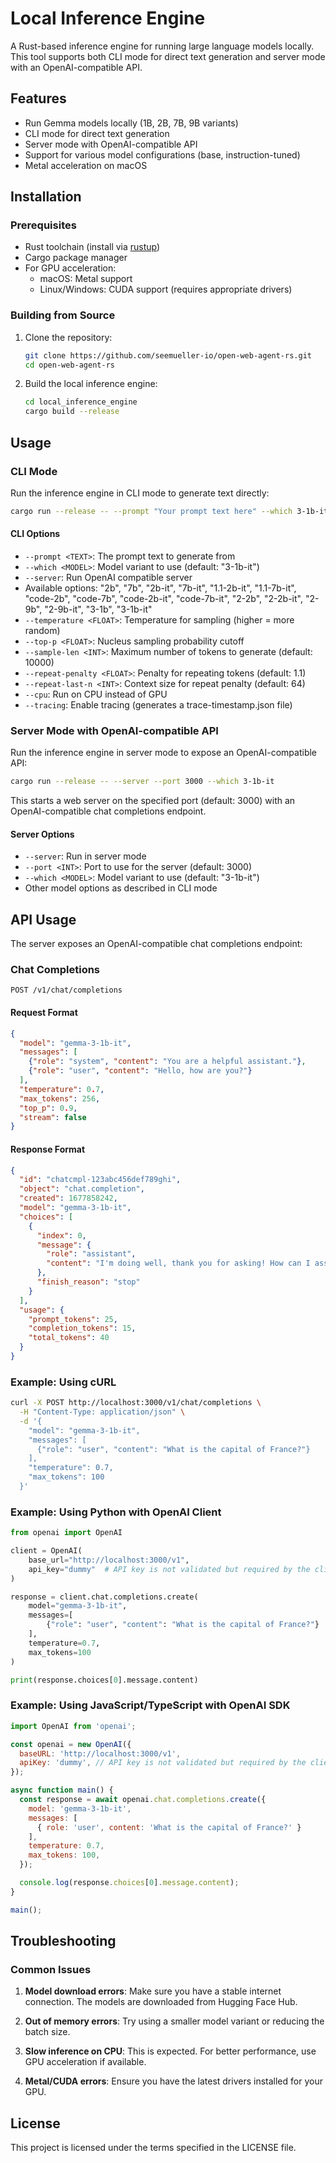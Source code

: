 # Local Inference Engine

A Rust-based inference engine for running large language models locally. This tool supports both CLI mode for direct text generation and server mode with an OpenAI-compatible API.

## Features

- Run Gemma models locally (1B, 2B, 7B, 9B variants)
- CLI mode for direct text generation
- Server mode with OpenAI-compatible API
- Support for various model configurations (base, instruction-tuned)
- Metal acceleration on macOS

## Installation

### Prerequisites

- Rust toolchain (install via [rustup](https://rustup.rs/))
- Cargo package manager
- For GPU acceleration:
  - macOS: Metal support
  - Linux/Windows: CUDA support (requires appropriate drivers)

### Building from Source

1. Clone the repository:
   ```bash
   git clone https://github.com/seemueller-io/open-web-agent-rs.git
   cd open-web-agent-rs
   ```

2. Build the local inference engine:
   ```bash
   cd local_inference_engine
   cargo build --release
   ```

## Usage

### CLI Mode

Run the inference engine in CLI mode to generate text directly:

```bash
cargo run --release -- --prompt "Your prompt text here" --which 3-1b-it
```

#### CLI Options

- `--prompt <TEXT>`: The prompt text to generate from
- `--which <MODEL>`: Model variant to use (default: "3-1b-it")
- `--server`: Run OpenAI compatible server  
- Available options: "2b", "7b", "2b-it", "7b-it", "1.1-2b-it", "1.1-7b-it", "code-2b", "code-7b", "code-2b-it", "code-7b-it", "2-2b", "2-2b-it", "2-9b", "2-9b-it", "3-1b", "3-1b-it"
- `--temperature <FLOAT>`: Temperature for sampling (higher = more random)
- `--top-p <FLOAT>`: Nucleus sampling probability cutoff
- `--sample-len <INT>`: Maximum number of tokens to generate (default: 10000)
- `--repeat-penalty <FLOAT>`: Penalty for repeating tokens (default: 1.1)
- `--repeat-last-n <INT>`: Context size for repeat penalty (default: 64)
- `--cpu`: Run on CPU instead of GPU
- `--tracing`: Enable tracing (generates a trace-timestamp.json file)

### Server Mode with OpenAI-compatible API

Run the inference engine in server mode to expose an OpenAI-compatible API:

```bash
cargo run --release -- --server --port 3000 --which 3-1b-it
```

This starts a web server on the specified port (default: 3000) with an OpenAI-compatible chat completions endpoint.

#### Server Options

- `--server`: Run in server mode
- `--port <INT>`: Port to use for the server (default: 3000)
- `--which <MODEL>`: Model variant to use (default: "3-1b-it")
- Other model options as described in CLI mode

## API Usage

The server exposes an OpenAI-compatible chat completions endpoint:

### Chat Completions

```
POST /v1/chat/completions
```

#### Request Format

```json
{
  "model": "gemma-3-1b-it",
  "messages": [
    {"role": "system", "content": "You are a helpful assistant."},
    {"role": "user", "content": "Hello, how are you?"}
  ],
  "temperature": 0.7,
  "max_tokens": 256,
  "top_p": 0.9,
  "stream": false
}
```

#### Response Format

```json
{
  "id": "chatcmpl-123abc456def789ghi",
  "object": "chat.completion",
  "created": 1677858242,
  "model": "gemma-3-1b-it",
  "choices": [
    {
      "index": 0,
      "message": {
        "role": "assistant",
        "content": "I'm doing well, thank you for asking! How can I assist you today?"
      },
      "finish_reason": "stop"
    }
  ],
  "usage": {
    "prompt_tokens": 25,
    "completion_tokens": 15,
    "total_tokens": 40
  }
}
```

### Example: Using cURL

```bash
curl -X POST http://localhost:3000/v1/chat/completions \
  -H "Content-Type: application/json" \
  -d '{
    "model": "gemma-3-1b-it",
    "messages": [
      {"role": "user", "content": "What is the capital of France?"}
    ],
    "temperature": 0.7,
    "max_tokens": 100
  }'
```

### Example: Using Python with OpenAI Client

```python
from openai import OpenAI

client = OpenAI(
    base_url="http://localhost:3000/v1",
    api_key="dummy"  # API key is not validated but required by the client
)

response = client.chat.completions.create(
    model="gemma-3-1b-it",
    messages=[
        {"role": "user", "content": "What is the capital of France?"}
    ],
    temperature=0.7,
    max_tokens=100
)

print(response.choices[0].message.content)
```

### Example: Using JavaScript/TypeScript with OpenAI SDK

```javascript
import OpenAI from 'openai';

const openai = new OpenAI({
  baseURL: 'http://localhost:3000/v1',
  apiKey: 'dummy', // API key is not validated but required by the client
});

async function main() {
  const response = await openai.chat.completions.create({
    model: 'gemma-3-1b-it',
    messages: [
      { role: 'user', content: 'What is the capital of France?' }
    ],
    temperature: 0.7,
    max_tokens: 100,
  });

  console.log(response.choices[0].message.content);
}

main();
```

## Troubleshooting

### Common Issues

1. **Model download errors**: Make sure you have a stable internet connection. The models are downloaded from Hugging Face Hub.

2. **Out of memory errors**: Try using a smaller model variant or reducing the batch size.

3. **Slow inference on CPU**: This is expected. For better performance, use GPU acceleration if available.

4. **Metal/CUDA errors**: Ensure you have the latest drivers installed for your GPU.

## License

This project is licensed under the terms specified in the LICENSE file.